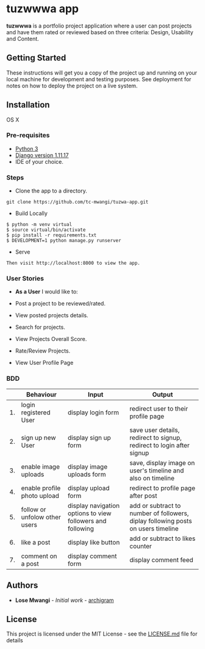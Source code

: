 # tuzwwwa app

**tuzwwwa** is a portfolio project application where a user can post projects and have them rated or reviewed based on three criteria: Design, Usability and Content.


## Getting Started

These instructions will get you a copy of the project up and running on your local machine for development and testing purposes. See deployment for notes on how to deploy the project on a live system.

## Installation
OS X

### Pre-requisites
* [Python 3](https://www.python.org/)
* [Django version 1.11.17](https://www.djangoproject.com/download/)
* IDE of your choice.


### Steps

* Clone the app to a directory.
```
git clone https://github.com/tc-mwangi/tuzwa-app.git
```

* Build Locally

```
$ python -m venv virtual
$ source virtual/bin/activate
$ pip install -r requirements.txt
$ DEVELOPMENT=1 python manage.py runserver
```

* Serve

```
Then visit http://localhost:8000 to view the app. 
```


### User Stories

* **As a User** I would like to:

* Post a project to be reviewed/rated.
* View posted projects details.
* Search for projects.
* View Projects Overall Score.
* Rate/Review Projects.
* View User Profile Page


### BDD
|     | Behaviour    |          Input                | Output    | 
|--- | ---         |     ---      |          --- |
|  1. | login registered User |  display login form   | redirect user to their profile page  |
|  2. | sign up new User | display sign up form   | save user details, redirect to signup, redirect to login after signup |
|  3. | enable image uploads |  display image uploads form  |  save, display image on user's timeline and also on timeline  |
|  4. | enable profile photo upload | display upload form|  redirect to profile page after post |
|  5. | follow or unfolow other users |  display navigation options to view followers and following  | add or subtract to number of followers, diplay following  posts on users timeline  |
|  6. | like a post |  display like button  | add or subtract to likes counter |
|  7. | comment on a post |  display comment form  | display comment feed  |


## Authors

* **Lose Mwangi** - *Initial work* - [archigram](https://github.com/tc-mwangi/tuzwa-app.git)


## License

This project is licensed under the MIT License - see the [LICENSE.md](LICENSE.md) file for details